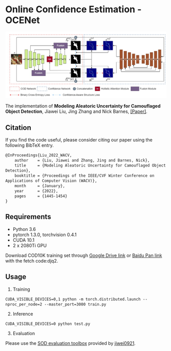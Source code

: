 # Online Confidence Estimation - OCENet
<!-- <p align="center"><img src="introduction_figure.png" alt="introduction_figure" width="90%"></p> -->
![alt_text](./Network-Overview_v2.jpg)

The implementation of **Modeling Aleatoric Uncertainty for Camouflaged Object Detection**, Jiawei Liu, Jing Zhang and Nick Barnes, [[Paper]](https://openaccess.thecvf.com/content/WACV2022/papers/Liu_Modeling_Aleatoric_Uncertainty_for_Camouflaged_Object_Detection_WACV_2022_paper.pdf).

## Citation
If you find the code useful, please consider citing our paper using the following BibTeX entry.
```
@InProceedings{Liu_2022_WACV,
    author    = {Liu, Jiawei and Zhang, Jing and Barnes, Nick},
    title     = {Modeling Aleatoric Uncertainty for Camouflaged Object Detection},
    booktitle = {Proceedings of the IEEE/CVF Winter Conference on Applications of Computer Vision (WACV)},
    month     = {January},
    year      = {2022},
    pages     = {1445-1454}
}
```

## Requirements
- Python 3.6
- pytorch 1.3.0, torchvision 0.4.1
- CUDA 10.1
- 2 x 2080Ti GPU


Download COD10K training set through [Google Drive link](https://drive.google.com/file/d/1D9bf1KeeCJsxxri6d2qAC7z6O1X_fxpt/view?usp=sharing) or [Baidu Pan link](https://pan.baidu.com/s/1XL6OjpDF-MVnXOY6-bdaBg) with the fetch code:djq2.


## Usage
1. Training
```
CUDA_VISIBLE_DEVICES=0,1 python -m torch.distributed.launch --nproc_per_node=2 --master_port=3000 train.py
```

2. Inference
```
CUDA_VISIBLE_DEVICES=0 python test.py
```

3. Evaluation

Please use the [SOD evaluation toolbox](https://github.com/jiwei0921/Saliency-Evaluation-Toolbox.git) provided by [jiwei0921](https://github.com/jiwei0921).
